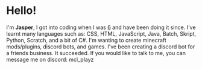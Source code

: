 # Hello!
I'm **Jasper**, I got into coding when I was <ins>6</ins> and have been doing it since. I've learnt many languages such as: CSS, HTML, JavaScript, Java, Batch, Skript, Python, Scratch, and a bit of C#.
I'm wanting to create minecraft mods/plugins, discord bots, and games. I've been creating a discord bot for a friends business. It succeeded. If you would like to talk to me, you can message
me on discord: mcl_playz
